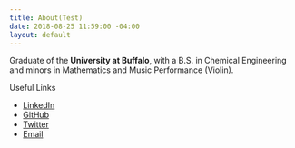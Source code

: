 ```yaml
---
title: About(Test)
date: 2018-08-25 11:59:00 -04:00
layout: default
---
```


Graduate of the **University at Buffalo**, with a B.S. in Chemical Engineering and minors in Mathematics and Music Performance (Violin).

Useful Links
* [LinkedIn](http://www.linkedin.com/in/nathanhomka)
* [GitHub](http://www.github.com/nhomka)
* [Twitter](http://www.twitter.com/nathanharmonica)
* [Email](mailto:nathan.homka@gmail.com)